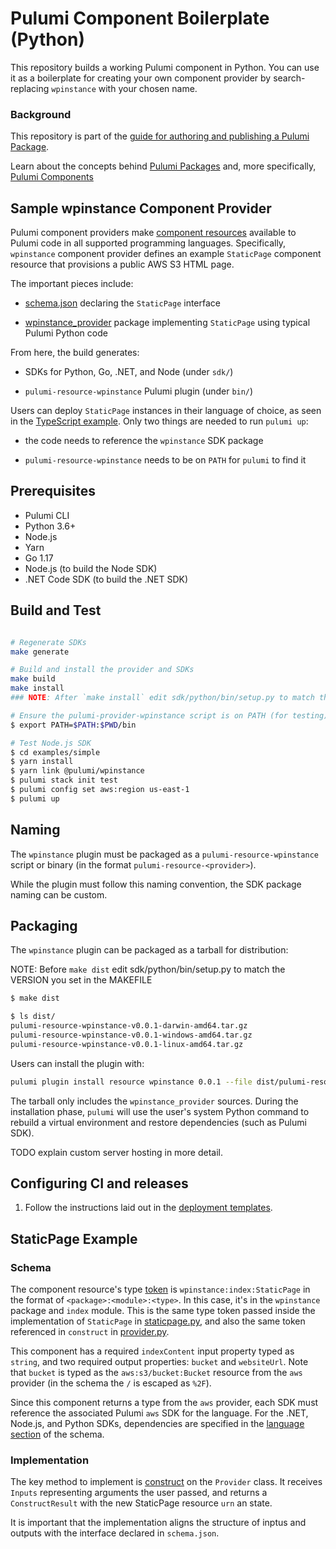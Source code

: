 # Pulumi Component Boilerplate (Python)

This repository builds a working Pulumi component in Python. You
can use it as a boilerplate for creating your own component provider by search-replacing `wpinstance` with your chosen name.

### Background
This repository is part of the [guide for authoring and publishing a Pulumi Package](https://www.pulumi.com/docs/guides/pulumi-packages/how-to-author).

Learn about the concepts behind [Pulumi Packages](https://www.pulumi.com/docs/guides/pulumi-packages/#pulumi-packages) and, more specifically, [Pulumi Components](https://www.pulumi.com/docs/intro/concepts/resources/components/)

## Sample wpinstance Component Provider

Pulumi component providers make
[component resources](https://www.pulumi.com/docs/intro/concepts/resources/#components)
available to Pulumi code in all supported programming languages.
Specifically, `wpinstance` component provider defines an example `StaticPage`
component resource that provisions a public AWS S3 HTML page.

The important pieces include:

- [schema.json](schema.json) declaring the `StaticPage` interface

- [wpinstance_provider](provider/cmd/pulumi-resource-wpinstance/wpinstance_provider/provider.py) package
  implementing `StaticPage` using typical Pulumi Python code

From here, the build generates:

- SDKs for Python, Go, .NET, and Node (under `sdk/`)

- `pulumi-resource-wpinstance` Pulumi plugin (under `bin/`)

Users can deploy `StaticPage` instances in their language of choice,
as seen in the [TypeScript example](examples/simple/index.ts). Only
two things are needed to run `pulumi up`:

- the code needs to reference the `wpinstance` SDK package

- `pulumi-resource-wpinstance` needs to be on `PATH` for `pulumi` to find it


## Prerequisites

- Pulumi CLI
- Python 3.6+
- Node.js
- Yarn
- Go 1.17
- Node.js (to build the Node SDK)
- .NET Code SDK (to build the .NET SDK)


## Build and Test

```bash

# Regenerate SDKs
make generate

# Build and install the provider and SDKs
make build
make install
### NOTE: After `make install` edit sdk/python/bin/setup.py to match the VERSION you set in the MAKEFILE

# Ensure the pulumi-provider-wpinstance script is on PATH (for testing)
$ export PATH=$PATH:$PWD/bin

# Test Node.js SDK
$ cd examples/simple
$ yarn install
$ yarn link @pulumi/wpinstance
$ pulumi stack init test
$ pulumi config set aws:region us-east-1
$ pulumi up

```

## Naming

The `wpinstance` plugin must be packaged as a `pulumi-resource-wpinstance` script or
binary (in the format `pulumi-resource-<provider>`).

While the plugin must follow this naming convention, the SDK package
naming can be custom.

## Packaging

The `wpinstance` plugin can be packaged as a tarball for distribution:

NOTE: Before `make dist` edit sdk/python/bin/setup.py to match the VERSION you set in the MAKEFILE
```bash
$ make dist

$ ls dist/
pulumi-resource-wpinstance-v0.0.1-darwin-amd64.tar.gz
pulumi-resource-wpinstance-v0.0.1-windows-amd64.tar.gz
pulumi-resource-wpinstance-v0.0.1-linux-amd64.tar.gz
```

Users can install the plugin with:

```bash
pulumi plugin install resource wpinstance 0.0.1 --file dist/pulumi-resource-wpinstance-v0.0.1-darwin-amd64.tar.gz
```

The tarball only includes the `wpinstance_provider` sources. During the
installation phase, `pulumi` will use the user's system Python command
to rebuild a virtual environment and restore dependencies (such as
Pulumi SDK).

TODO explain custom server hosting in more detail.

## Configuring CI and releases

1. Follow the instructions laid out in the [deployment templates](./deployment-templates/README-DEPLOYMENT.md).

## StaticPage Example

### Schema

The component resource's type [token](schema.json#L4)
is `wpinstance:index:StaticPage` in the
format of `<package>:<module>:<type>`. In this case, it's in the `wpinstance`
package and `index` module. This is the same type token passed inside
the implementation of `StaticPage` in
[staticpage.py](provider/cmd/pulumi-resource-wpinstance/wpinstance_provider/staticpage.py#L46),
and also the same token referenced in `construct` in
[provider.py](provider/cmd/pulumi-resource-wpinstance/wpinstance_provider/provider.py#L36).

This component has a required `indexContent` input property typed as
`string`, and two required output properties: `bucket` and
`websiteUrl`. Note that `bucket` is typed as the
`aws:s3/bucket:Bucket` resource from the `aws` provider (in the schema
the `/` is escaped as `%2F`).

Since this component returns a type from the `aws` provider, each SDK
must reference the associated Pulumi `aws` SDK for the language. For
the .NET, Node.js, and Python SDKs, dependencies are specified in the
[language section](schema.json#31) of the schema.

### Implementation

The key method to implement is
[construct](provider/cmd/pulumi-resource-wpinstance/wpinstance_provider/provider.py#L36)
on the `Provider` class. It receives `Inputs` representing arguments the user passed,
and returns a `ConstructResult` with the new StaticPage resource `urn` an state.

It is important that the implementation aligns the structure of inptus
and outputs with the interface declared in `schema.json`.
